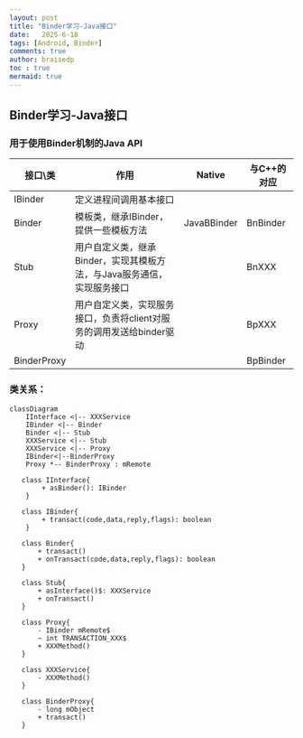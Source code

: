 ```yaml
---
layout: post
title: "Binder学习-Java接口"
date:   2025-6-18
tags: [Android, Binder]
comments: true
author: braisedp
toc : true
mermaid: true
---
```


<!-- more -->

## Binder学习-Java接口

### 用于使用Binder机制的Java API

| 接口\类  | 作用  | Native | 与C++的对应  |
| -| - | -| - |
| IBinder| 定义进程间调用基本接口|   |          |
| Binder      | 模板类，继承IBinder，提供一些模板方法                   | JavaBBinder | BnBinder |
| Stub        | 用户自定义类，继承Binder，实现其模板方法，与Java服务通信，实现服务接口 |             | BnXXX    |
| Proxy       | 用户自定义类，实现服务接口，负责将client对服务的调用发送给binder驱动 |             | BpXXX    |
| BinderProxy |                                          |             | BpBinder |


### 类关系：
 ```mermaid
 classDiagram
	 IInterface <|-- XXXService
	 IBinder <|-- Binder
	 Binder <|-- Stub
	 XXXService <|-- Stub
	 XXXService <|-- Proxy
	 IBinder<|--BinderProxy
	 Proxy *-- BinderProxy : mRemote
	 
	class IInterface{
		 + asBinder(): IBinder
	 }
	 
	class IBinder{
		 + transact(code,data,reply,flags): boolean
	 }

	class Binder{
		+ transact()
		+ onTransact(code,data,reply,flags): boolean
	}
	
	class Stub{
		+ asInterface()$: XXXService
		+ onTransact()
	}

	class Proxy{
		- IBinder mRemote$
		~ int TRANSACTION_XXX$
		+ XXXMethod()
	}
	
	class XXXService{
		- XXXMethod()
	}
	
	class BinderProxy{
		- long mObject
		+ transact()
	}
```



